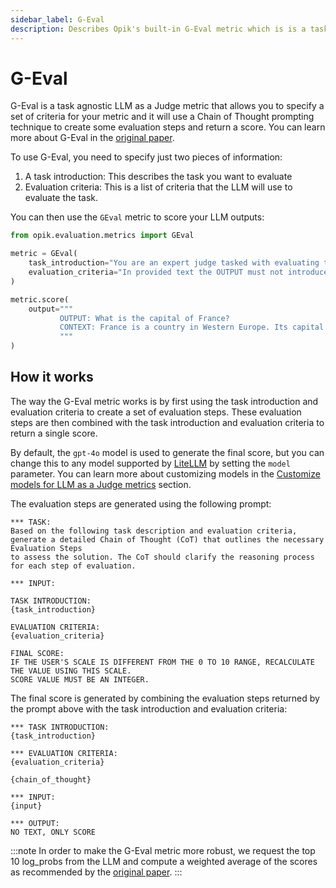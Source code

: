 ```yaml
---
sidebar_label: G-Eval
description: Describes Opik's built-in G-Eval metric which is is a task agnostic LLM as a Judge metric
---
```


# G-Eval

G-Eval is a task agnostic LLM as a Judge metric that allows you to specify a set of criteria for your metric and it will use a Chain of Thought prompting technique to create some evaluation steps and return a score. You can learn more about G-Eval in the [original paper](https://arxiv.org/abs/2303.16634).

To use G-Eval, you need to specify just two pieces of information:

1. A task introduction: This describes the task you want to evaluate
2. Evaluation criteria: This is a list of criteria that the LLM will use to evaluate the task.

You can then use the `GEval` metric to score your LLM outputs:

```python
from opik.evaluation.metrics import GEval

metric = GEval(
    task_introduction="You are an expert judge tasked with evaluating the faithfulness of an AI-generated answer to the given context.",
    evaluation_criteria="In provided text the OUTPUT must not introduce new information beyond what's provided in the CONTEXT.",
)

metric.score(
    output="""
           OUTPUT: What is the capital of France?
           CONTEXT: France is a country in Western Europe. Its capital is Paris, which is known for landmarks like the Eiffel Tower.
           """
)
```

## How it works

The way the G-Eval metric works is by first using the task introduction and evaluation criteria to create a set of evaluation steps. These evaluation steps are then combined with the task introduction and evaluation criteria to return a single score.

By default, the `gpt-4o` model is used to generate the final score, but you can change this to any model supported by [LiteLLM](https://docs.litellm.ai/docs/providers) by setting the `model` parameter. You can learn more about customizing models in the [Customize models for LLM as a Judge metrics](/evaluation/metrics/custom_model.md) section.

The evaluation steps are generated using the following prompt:

```
*** TASK:
Based on the following task description and evaluation criteria,
generate a detailed Chain of Thought (CoT) that outlines the necessary Evaluation Steps
to assess the solution. The CoT should clarify the reasoning process for each step of evaluation.

*** INPUT:

TASK INTRODUCTION:
{task_introduction}

EVALUATION CRITERIA:
{evaluation_criteria}

FINAL SCORE:
IF THE USER'S SCALE IS DIFFERENT FROM THE 0 TO 10 RANGE, RECALCULATE THE VALUE USING THIS SCALE.
SCORE VALUE MUST BE AN INTEGER.
```

The final score is generated by combining the evaluation steps returned by the prompt above with the task introduction and evaluation criteria:

```
*** TASK INTRODUCTION:
{task_introduction}

*** EVALUATION CRITERIA:
{evaluation_criteria}

{chain_of_thought}

*** INPUT:
{input}

*** OUTPUT:
NO TEXT, ONLY SCORE
```

:::note
In order to make the G-Eval metric more robust, we request the top 10 log_probs from the LLM and compute a weighted average of the scores as recommended by the [original paper](https://arxiv.org/abs/2303.16634).
:::
